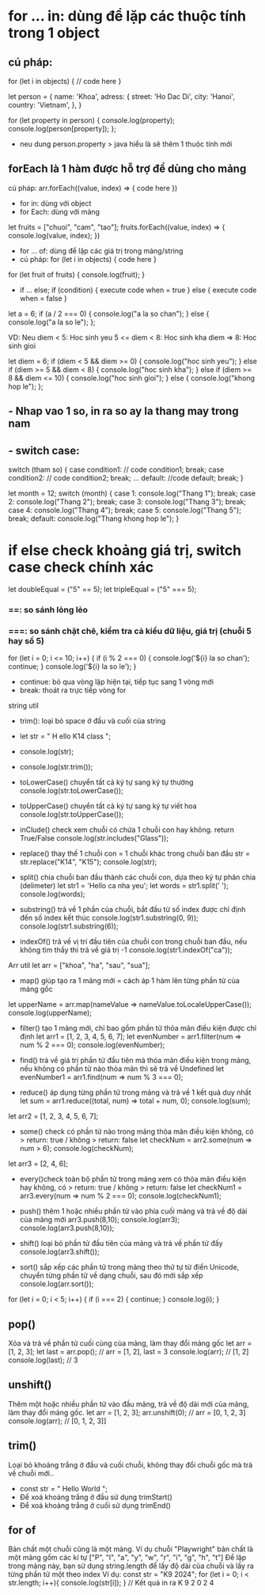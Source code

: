 # for  ... in: dùng để lặp các thuộc tính trong 1 object
## cú pháp:
for (let i in objects) {
// code here
} 


let person = {
    name: 'Khoa',
    adress: {
        street: 'Ho Dac Di',
        city: 'Hanoi',
        country: 'Vietnam',
    },
}

for (let property in person) {
    console.log(property);
    console.log(person[property]);
};


* neu dung person.property > java hiểu là sẽ thêm 1 thuộc tính mới 



## forEach là 1 hàm được hỗ trợ để dùng cho mảng
cú pháp:
    arr.forEach((value, index) => {
        code here
})

- for in: dùng với object
- for Each: dùng với mảng

let fruits = ["chuoi", "cam", "tao"];
fruits.forEach((value, index) => {
    console.log(value, index);
})


- for ... of: dùng để lặp các giá trị trong mảng/string
- cú pháp:
for (let i in objects) {
code here
}


for (let fruit of fruits) {
    console.log(fruit);
}


- if ... else;
if (condition) {
execute code when = true
} else {
execute code when = false
}



let a = 6;
if (a / 2 === 0) {
    console.log("a la so chan");
} else {
    console.log("a la so le");
};

VD: Neu diem < 5: Hoc sinh yeu
5 <= diem < 8: Hoc sinh kha
 diem => 8: Hoc sinh gioi

let diem = 6;
if (diem < 5 && diem >= 0) {
    console.log("hoc sinh yeu");
} else if (diem >= 5 && diem < 8) {
    console.log("hoc sinh kha");
} else if (diem >= 8 && diem <= 10) {
    console.log("hoc sinh gioi");
} else {
    console.log("khong hop le");
};


## - Nhap vao 1 so, in ra so ay la thang may trong nam
## - switch case:
switch (tham so) {
    case condition1:
        // code condition1;
        break;
    case condition2:
        // code condition2;
        break;
    ...
    default:
        //code default;
        break;
}
 

let month = 12;
switch (month) {
    case 1:
        console.log("Thang 1");
        break;
    case 2:
        console.log("Thang 2");
        break;
    case 3:
        console.log("Thang 3");
        break;
    case 4:
        console.log("Thang 4");
        break;
    case 5:
        console.log("Thang 5");
        break;
    default:
        console.log("Thang khong hop le");
}

# if else check khoảng giá trị, switch case check chính xác 

let doubleEqual = ("5" == 5);
let tripleEqual = ("5" === 5);


### ==: so sánh lỏng lẻo
### ===: so sánh chặt chẽ, kiểm tra cả kiểu dữ liệu, giá trị (chuỗi 5 hay số 5)
for (let i = 0; i <= 10; i++) {
     if (i % 2 === 0) {
         console.log('${i} la so chan');
         continue;
    }
     console.log('${i} la so le');
 }


 - continue: bỏ qua vòng lặp hiện tại, tiếp tục sang 1 vòng mới
 - break: thoát ra trực tiếp vòng for


string util
- trim(): loại bỏ space ở đầu và cuối của string

- let str = "    H ello K14 class ";
- console.log(str);
- console.log(str.trim());

- toLowerCase() chuyển tất cả ký tự sang ký tự thường
console.log(str.toLowerCase());
- toUpperCase() chuyển tất cả ký tự sang ký tự viết hoa
console.log(str.toUpperCase());

- inClude() check xem chuỗi có chứa 1 chuỗi con hay không. return True/False
console.log(str.includes("Glass"));

- replace() thay thế 1 chuỗi con = 1 chuỗi khác trong chuỗi ban đầu
str = str.replace("K14", "K15");
console.log(str);

- split() chia chuỗi ban đầu thành các chuỗi con, dựa theo ký tự phân chia (delimeter)
let str1 = 'Hello ca nha yeu';
let words = str1.split(' ');
console.log(words);

- substring() trả về 1 phần của chuỗi, bắt đầu từ số index được chỉ định đến số index kết thúc
console.log(str1.substring(0, 9));
console.log(str1.substring(6));

- indexOf() trả về vị trí đầu tiên của chuỗi con trong chuỗi ban đầu, nếu không tìm thấy thì trả về giá trị -1
console.log(str1.indexOf("ca"));

Arr util
let arr = ["khoa", "ha", "sau", "sua"];



- map() giúp tạo ra 1 mảng mới = cách áp 1 hàm lên từng phần tử của mảng gốc

 let upperName = arr.map(nameValue => nameValue.toLocaleUpperCase());
 console.log(upperName);

- filter() tạo 1 mảng mới, chỉ bao gồm phần tử thỏa mãn điều kiện được chỉ định
 let arr1 = [1, 2, 3, 4, 5, 6, 7];
 let evenNumber = arr1.filter(num => num % 2 === 0);
 console.log(evenNumber);

- find() trả về giá trị phần tử đầu tiên mà thỏa mãn điều kiện trong mảng, nếu không có phần tử nào thỏa mãn thì sẽ trả về Undefined
 let evenNumber1 = arr1.find(num => num % 3 === 0);

- reduce() áp dụng từng phần tử trong mảng và trả về 1 kết quả duy nhất
 let sum = arr1.reduce((total, num) => total + num, 0);
 console.log(sum);

 let arr2 = [1, 2, 3, 4, 5, 6, 7];


- some() check có phần tử nào trong mảng thỏa mãn điều kiện không, có > return: true / không > return: false
 let checkNum = arr2.some(num => num > 6);
 console.log(checkNum);

 let arr3 = [2, 4, 6];

- every()check toàn bộ phần tử trong mảng xem có thỏa mãn điều kiện hay không, có > return: true / không > return: false
 let checkNum1 = arr3.every(num => num % 2 === 0);
 console.log(checkNum1);

- push() thêm 1 hoặc nhiều phần tử vào phía cuối mảng và trả về độ dài của mảng mới
 arr3.push(8,10);
 console.log(arr3); 
 console.log(arr3.push(8,10));

- shift() loại bỏ phần tử đầu tiên của mảng và trả về phần tử đấy
 console.log(arr3.shift());

- sort() sắp xếp các phần tử trong mảng theo thứ tự từ điển Unicode, chuyển từng phần tử về dạng chuỗi, sau đó mới sắp xếp
 console.log(arr.sort());


for (let i = 0; i < 5; i++) { 
  if (i === 2) { 
       continue; 
   } 
  console.log(i); 
}

## pop()
Xóa và trả về phần tử cuối cùng của mảng, làm thay đổi mảng gốc
let arr = [1, 2, 3];
let last = arr.pop(); // arr = [1, 2], last = 3
console.log(arr); // [1, 2]
console.log(last); // 3

## unshift()
Thêm một hoặc nhiều phần tử vào đầu mảng, trả về độ dài mới của mảng, làm thay đổi
mảng gốc.
let arr = [1, 2, 3];
arr.unshift(0); // arr = [0, 1, 2, 3]
console.log(arr); // [0, 1, 2, 3]]

## trim()
Loại bỏ khoảng trắng ở đầu và cuối chuỗi, không thay đổi chuỗi gốc mà trả về chuỗi
mới..
- const str = " Hello World ";
- Để xoá khoảng trắng ở đầu sử dụng trimStart()
- Để xoá khoảng trắng ở cuối sử dụng trimEnd()

## for of
Bản chất một chuỗi cũng là một mảng. Ví dụ chuỗi "Playwright" bản chất là một mảng
gồm các kí tự ["P", "l", "a", "y", "w", "r", "i", "g", "h", "t"]
Để lặp trong mảng này, bạn sử dụng string.length để lấy độ dài của chuỗi và lấy ra từng
phần tử một theo index
Ví dụ:
const str = "K9 2024";
for (let i = 0; i < str.length; i++){
console.log(str[i]);
}
// Kết quả in ra
K
9
2
0
2
4